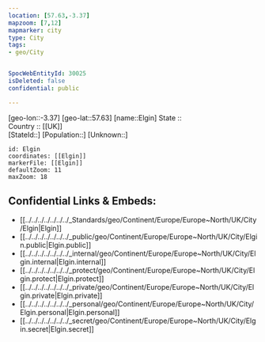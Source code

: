 ```yaml
---
location: [57.63,-3.37] 
mapzoom: [7,12] 
mapmarker: city 
type: City
tags:
- geo/City


SpocWebEntityId: 30025
isDeleted: false
confidential: public

---
```

[geo-lon::-3.37] 
[geo-lat::57.63] 
[name::Elgin] 
State ::  
Country :: [[UK]]  
[StateId::] 
[Population::] 
[Unknown::] 


```leaflet
id: Elgin
coordinates: [[Elgin]] 
markerFile: [[Elgin]] 
defaultZoom: 11 
maxZoom: 18
```


## Confidential Links & Embeds: 
- [[../../../../../../../_Standards/geo/Continent/Europe/Europe~North/UK/City/Elgin|Elgin]] 
- [[../../../../../../../_public/geo/Continent/Europe/Europe~North/UK/City/Elgin.public|Elgin.public]] 
- [[../../../../../../../_internal/geo/Continent/Europe/Europe~North/UK/City/Elgin.internal|Elgin.internal]] 
- [[../../../../../../../_protect/geo/Continent/Europe/Europe~North/UK/City/Elgin.protect|Elgin.protect]] 
- [[../../../../../../../_private/geo/Continent/Europe/Europe~North/UK/City/Elgin.private|Elgin.private]] 
- [[../../../../../../../_personal/geo/Continent/Europe/Europe~North/UK/City/Elgin.personal|Elgin.personal]] 
- [[../../../../../../../_secret/geo/Continent/Europe/Europe~North/UK/City/Elgin.secret|Elgin.secret]] 
